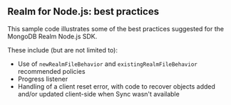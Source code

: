 ## Realm for Node.js: best practices

This sample code illustrates some of the best practices suggested for the MongoDB Realm Node.js SDK.

These include (but are not limited to):

- Use of `newRealmFileBehavior`  and `existingRealmFileBehavior` recommended policies
- Progress listener
- Handling of a client reset error, with code to recover objects added and/or updated client-side when Sync wasn't available

